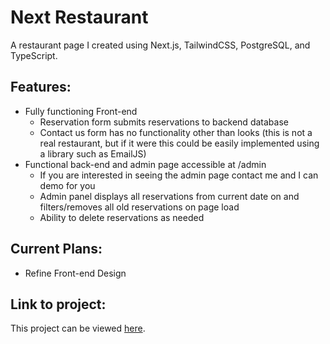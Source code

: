 # Next Restaurant
A restaurant page I created using Next.js, TailwindCSS, PostgreSQL, and TypeScript.
## Features:
* Fully functioning Front-end
  * Reservation form submits reservations to backend database
  * Contact us form has no functionality other than looks (this is not a real restaurant, but if it were this could be easily implemented using a library such as EmailJS)
* Functional back-end and admin page accessible at /admin
  * If you are interested in seeing the admin page contact me and I can demo for you
  * Admin panel displays all reservations from current date on and filters/removes all old reservations on page load
  * Ability to delete reservations as needed
## Current Plans:
* Refine Front-end Design
## Link to project:
This project can be viewed [here](https://next-restaurant-weld.vercel.app).